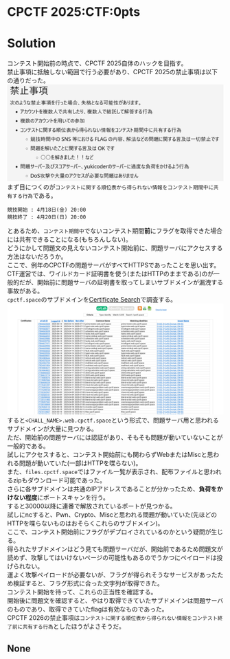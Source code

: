# CPCTF 2025:CTF:0pts

# Solution
コンテスト開始前の時点で、CPCTF 2025自体のハックを目指す。  
禁止事項に抵触しない範囲で行う必要があり、CPCTF 2025の禁止事項は以下の通りだった。  
![prohibitions.png](images/prohibitions.png)  
まず目につくのが`コンテストに関する順位表から得られない情報をコンテスト期間中に共有する行為`である。  
```
競技開始 : 4月18日(金) 20:00
競技終了 : 4月20日(日) 20:00
```
とあるため、`コンテスト期間中`でないコンテスト期間**前**にフラグを取得できた場合には共有できることになる(もちろんしない)。  
どうにかして問題文の見えないコンテスト開始前に、問題サーバにアクセスする方法はないだろうか。  
ここで、例年のCPCTFの問題サーバがすべてHTTPSであったことを思い出す。  
CTF運営では、ワイルドカード証明書を使う(またはHTTPのままである)のが一般的だが、開始前に問題サーバの証明書を取ってしまいサブドメインが漏洩する事故がある。  
`cpctf.space`のサブドメインを[Certificate Search](https://crt.sh)で調査する。  
![crtsh.png](images/crtsh.png)  
すると`<CHALL_NAME>.web.cpctf.space`という形式で、問題サーバ用と思われるサブドメインが大量に見つかる。  
ただ、開始前の問題サーバには認証があり、そもそも問題が動いていないことが一般的である。  
試しにアクセスすると、コンテスト開始前にも関わらずWebまたはMiscと思われる問題が動いていた(一部はHTTPを喋らない)。  
また、`files.cpctf.space`ではファイル一覧が表示され、配布ファイルと思われるzipもダウンロード可能であった。  
さらに各サブドメインは共通のIPアドレスであることが分かったため、**負荷をかけない程度**にポートスキャンを行う。  
すると30000以降に連番で解放されているポートが見つかる。  
試しにncすると、Pwn、Crypto、Miscと思われる問題が動いていた(先ほどのHTTPを喋らないものはおそらくこれらのサブドメイン)。  
ここで、コンテスト開始前にフラグがデプロイされているのかという疑問が生じる。  
得られたサブドメインはどう見ても問題サーバだが、開始前であるため問題文が読めず、攻撃してはいけないページの可能性もあるのでうかつにペイロードは投げられない。  
運よく攻撃ペイロードが必要ないが、フラグが得られそうなサービスがあったため検証すると、フラグ形式に合った文字列が取得できた。  
コンテスト開始を待って、これらの正当性を確認する。  
開始後に問題文を確認すると、やはり取得できていたサブドメインは問題サーバのものであり、取得できていたflagは有効なものであった。  
CPCTF 2026の禁止事項は`コンテストに関する順位表から得られない情報をコンテスト終了前に共有する行為`としたほうがよさそうだ。  

## None